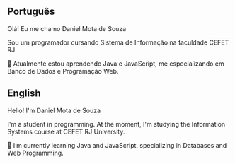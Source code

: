 ## Português
Olá! Eu me chamo Daniel Mota de Souza <br>

Sou um programador cursando Sistema de Informação na faculdade CEFET RJ<br>

🌱 Atualmente estou aprendendo Java e JavaScript, me especializando em Banco de Dados e Programação Web.


## English
Hello! I'm Daniel Mota de Souza <br>

I'm a student in programming. At the moment, I'm studying the Information Systems course at CEFET RJ University.<br>

🌱 I’m currently learning Java and JavaScript, specializing in Databases and Web Programming.
